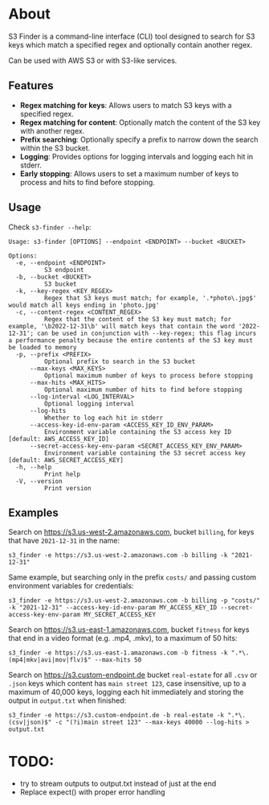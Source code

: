 # About

S3 Finder is a command-line interface (CLI) tool designed to search for S3 keys which match a specified regex and optionally contain another regex.

Can be used with AWS S3 or with S3-like services.

## Features

- **Regex matching for keys**: Allows users to match S3 keys with a specified regex.
- **Regex matching for content**: Optionally match the content of the S3 key with another regex.
- **Prefix searching**: Optionally specify a prefix to narrow down the search within the S3 bucket.
- **Logging**: Provides options for logging intervals and logging each hit in stderr.
- **Early stopping**: Allows users to set a maximum number of keys to process and hits to find before stopping.

## Usage

Check `s3-finder --help`:

```
Usage: s3-finder [OPTIONS] --endpoint <ENDPOINT> --bucket <BUCKET>

Options:
  -e, --endpoint <ENDPOINT>
          S3 endpoint
  -b, --bucket <BUCKET>
          S3 bucket
  -k, --key-regex <KEY_REGEX>
          Regex that S3 keys must match; for example, '.*photo\.jpg$' would match all keys ending in 'photo.jpg'
  -c, --content-regex <CONTENT_REGEX>
          Regex that the content of the S3 key must match; for example, '\b2022-12-31\b' will match keys that contain the word '2022-12-31'; can be used in conjunction with --key-regex; this flag incurs a performance penalty because the entire contents of the S3 key must be loaded to memory
  -p, --prefix <PREFIX>
          Optional prefix to search in the S3 bucket
      --max-keys <MAX_KEYS>
          Optional maximum number of keys to process before stopping
      --max-hits <MAX_HITS>
          Optional maximum number of hits to find before stopping
      --log-interval <LOG_INTERVAL>
          Optional logging interval
      --log-hits
          Whether to log each hit in stderr
      --access-key-id-env-param <ACCESS_KEY_ID_ENV_PARAM>
          Environment variable containing the S3 access key ID [default: AWS_ACCESS_KEY_ID]
      --secret-access-key-env-param <SECRET_ACCESS_KEY_ENV_PARAM>
          Environment variable containing the S3 secret access key [default: AWS_SECRET_ACCESS_KEY]
  -h, --help
          Print help
  -V, --version
          Print version
```

## Examples

Search on https://s3.us-west-2.amazonaws.com, bucket `billing`, for keys that have `2021-12-31` in the name:

```
s3_finder -e https://s3.us-west-2.amazonaws.com -b billing -k "2021-12-31"
```

Same example, but searching only in the prefix `costs/` and passing custom environment variables for credentials:

```
s3_finder -e https://s3.us-west-2.amazonaws.com -b billing -p "costs/" -k "2021-12-31" --access-key-id-env-param MY_ACCESS_KEY_ID --secret-access-key-env-param MY_SECRET_ACCESS_KEY
```

Search on https://s3.us-east-1.amazonaws.com, bucket `fitness` for keys that end in a video format (e.g. .mp4, .mkv), to a maximum of 50 hits:

```
s3_finder -e https://s3.us-east-1.amazonaws.com -b fitness -k ".*\.(mp4|mkv|avi|mov|flv)$" --max-hits 50
```

Search on https://s3.custom-endpoint.de bucket `real-estate` for all `.csv` or `.json` keys which content has `main street 123`, case insensitive, up to a maximum of 40,000 keys, logging each hit immediately and storing the output in `output.txt` when finished:

```
s3_finder -e https://s3.custom-endpoint.de -b real-estate -k ".*\.(csv|json)$" -c "(?i)main street 123" --max-keys 40000 --log-hits > output.txt
```

# TODO:

- try to stream outputs to output.txt instead of just at the end
- Replace expect() with proper error handling
